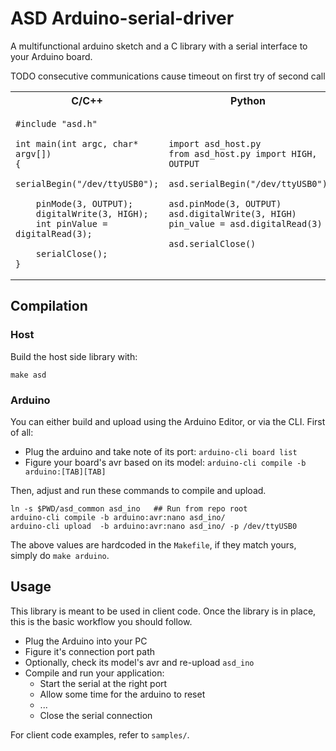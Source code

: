 # ASD Arduino-serial-driver 

A multifunctional arduino sketch and a C library with a serial interface to your Arduino board.

TODO consecutive communications cause timeout on first try of second call  



<table>
<tr><th> C/C++ </th><th> Python </th></tr> <tr><td>

```
#include "asd.h"

int main(int argc, char* argv[])
{
    serialBegin("/dev/ttyUSB0");

    pinMode(3, OUTPUT);
    digitalWrite(3, HIGH);
    int pinValue = digitalRead(3);

    serialClose();
}
```

</td><td>
    
```
import asd_host.py
from asd_host.py import HIGH, OUTPUT

asd.serialBegin("/dev/ttyUSB0")

asd.pinMode(3, OUTPUT)
asd.digitalWrite(3, HIGH)
pin_value = asd.digitalRead(3)

asd.serialClose()
```

</td></tr></table>

## Compilation

### Host

Build the host side library with:

```
make asd
```

### Arduino 

You can either build and upload using the Arduino Editor, or via the CLI. First of all:

- Plug the arduino and take note of its port: `arduino-cli board list`
- Figure your board's avr based on its model: `arduino-cli compile -b arduino:[TAB][TAB]`

Then, adjust and run these commands to compile and upload.

```
ln -s $PWD/asd_common asd_ino   ## Run from repo root
arduino-cli compile -b arduino:avr:nano asd_ino/
arduino-cli upload  -b arduino:avr:nano asd_ino/ -p /dev/ttyUSB0  
```

The above values are hardcoded in the `Makefile`, if they match yours, simply do `make arduino`.

## Usage

This library is meant to be used in client code. Once the library is in place, this is the basic workflow you should follow.

- Plug the Arduino into your PC
- Figure it's connection port path
- Optionally, check its model's avr and re-upload `asd_ino`
- Compile and run your application:
    - Start the serial at the right port
    - Allow some time for the arduino to reset
    - ...
    - Close the serial connection 

For client code examples, refer to `samples/`.

